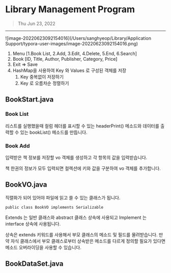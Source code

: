 # Library Management Program

> Thu Jun 23, 2022

---

![image-20220623092154016](/Users/sanghyeop/Library/Application Support/typora-user-images/image-20220623092154016.png)

1. Menu [1.Book List, 2.Add, 3.Edit, 4.Delete, 5.End, 6.Search]
2. Book [ID, Title, Author, Publisher, Category, Price]
3. Exit => Save
4. HashMap을 사용하여 Key 와 Values 로 구성된 객체를 저장
   1. Key 중복없이 저장하기
   2. Key 로 오름차순 정렬하기



## BookStart.java

### Book List

리스트를 실행했을때 컬럼 헤더를 표시할 수 있는 headerPrint() 메소드와 데이터를 출력할 수 있는 bookList() 메소드를 만듭니다.



### Book Add

입력받은 책 정보를 저장할 vo 객체를 생성하고 각 항목의 값을 입력받습니다.

책 한권의 정보가 모두 입력되면 컬렉션에 키와 값을 구분하여 vo 객체를 추가합니다. 



## BookVO.java

직렬화가 되어 있어야 파일에 읽고 쓸 수 있는 클래스가 됩니다.

`public class BookVO implements Serializable`



Extends 는 일반 클래스와 abstract 클래스 상속에 사용되고 
Implement 는 interface 상속에 사용됩니다.



상속은 extends 키워드를 사용해서 부모 클래스의 메소드 및 필드를 물려받습니다. 만약 자식 클래스에서 부모 클래스로부터 상속받은 메소드를 다르게 정의할 필요가 있다면 메소드 오버라이딩을 사용할 수 있습니다.



## BookDataSet.java

